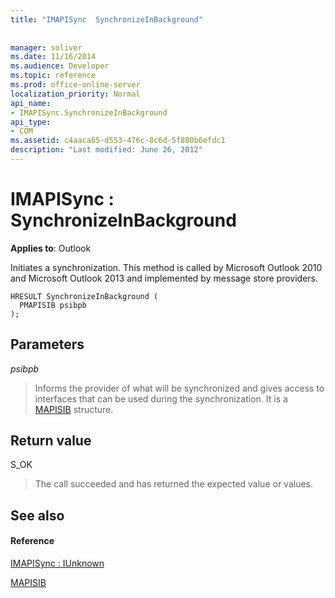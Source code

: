 ```yaml
---
title: "IMAPISync  SynchronizeInBackground"
 
 
manager: soliver
ms.date: 11/16/2014
ms.audience: Developer
ms.topic: reference
ms.prod: office-online-server
localization_priority: Normal
api_name:
- IMAPISync.SynchronizeInBackground
api_type:
- COM
ms.assetid: c4aaca65-d553-476c-8c6d-5f880b6efdc1
description: "Last modified: June 26, 2012"
---
```


# IMAPISync : SynchronizeInBackground

 
  
**Applies to**: Outlook 
  
 Initiates a synchronization. This method is called by Microsoft Outlook 2010 and Microsoft Outlook 2013 and implemented by message store providers. 
  
```
HRESULT SynchronizeInBackground (
  PMAPISIB psibpb
);
```

## Parameters

 _psibpb_
  
> Informs the provider of what will be synchronized and gives access to interfaces that can be used during the synchronization. It is a [MAPISIB](mapisib.md) structure. 
    
## Return value

S_OK 
  
> The call succeeded and has returned the expected value or values.
    
## See also

#### Reference

[IMAPISync : IUnknown](imapisynciunknown.md)
  
[MAPISIB](mapisib.md)

